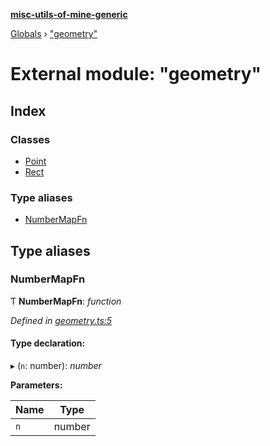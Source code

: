 **[misc-utils-of-mine-generic](../README.md)**

[Globals](../globals.md) › ["geometry"](_geometry_.md)

# External module: "geometry"

## Index

### Classes

* [Point](../classes/_geometry_.point.md)
* [Rect](../classes/_geometry_.rect.md)

### Type aliases

* [NumberMapFn](_geometry_.md#numbermapfn)

## Type aliases

###  NumberMapFn

Ƭ **NumberMapFn**: *function*

*Defined in [geometry.ts:5](https://github.com/cancerberoSgx/misc-utils-of-mine/blob/f859755/misc-utils-of-mine-generic/src/geometry.ts#L5)*

#### Type declaration:

▸ (`n`: number): *number*

**Parameters:**

Name | Type |
------ | ------ |
`n` | number |